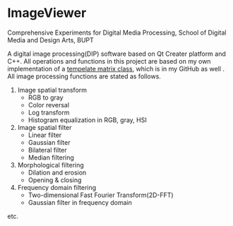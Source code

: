 # ImageViewer
Comprehensive Experiments for Digital Media Processing, School of Digital Media and Design Arts, BUPT

A digital image processing(DIP) software based on Qt Creater platform and C++. All operations and functions in this project are based on my own implementation of a [tempelate matrix class](https://github.com/HelloSangShen/Matrix), which is in my GitHub as well . All image processing functions are stated as follows. 

1. Image spatial transform
   - RGB to gray
   - Color reversal
   - Log transform
   - Histogram equalization in RGB, gray, HSI
2. Image spatial filter
   - Linear filter
   - Gaussian filter
   - Bilateral filter
   - Median filtering
3. Morphological filtering
   - Dilation and erosion
   - Opening & closing
4. Frequency domain filtering
   - Two-dimensional Fast Fourier Transform(2D-FFT)
   - Gaussian filter in frequency domain

etc.

